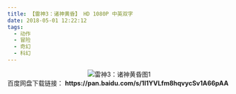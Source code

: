 ```yaml
---
title: 【雷神3：诸神黄昏】 HD 1080P 中英双字
date: 2018-05-01 12:22:12
tags:
  - 动作
  - 冒险
  - 奇幻
  - 科幻
---
```

<div align=center>
    <img src="/assets/images/a/lei-shen/1.jpg" alt="雷神3：诸神黄昏图1">
</div>
<!-- more -->
百度网盘下载链接：
<b>https://pan.baidu.com/s/1l1YVLfm8hqvycSv1A66pAA</b>
